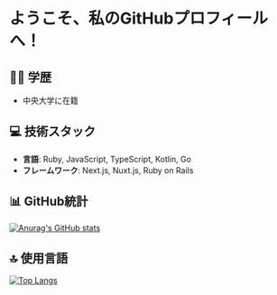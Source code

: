 # ようこそ、私のGitHubプロフィールへ！

## 👨‍🎓 学歴
- 中央大学に在籍

## 💻 技術スタック
- **言語**: Ruby, JavaScript, TypeScript, Kotlin, Go
- **フレームワーク**: Next.js, Nuxt.js, Ruby on Rails 

## 📊 GitHub統計
[![Anurag's GitHub stats](https://github-readme-stats.vercel.app/api?username=riku-yasuoka&show_icons=true&theme=calm)](https://github.com/anuraghazra/github-readme-stats)

## 🔝 使用言語
[![Top Langs](https://github-readme-stats.vercel.app/api/top-langs/?username=riku-yasuoka&layout=compact&theme=calm)](https://github.com/anuraghazra/github-readme-stats)

<!--## 📫 連絡先
何か質問や相談があれば、お気軽にご連絡ください。
<!-- 連絡先のリンクや方法をここに記述する -->

